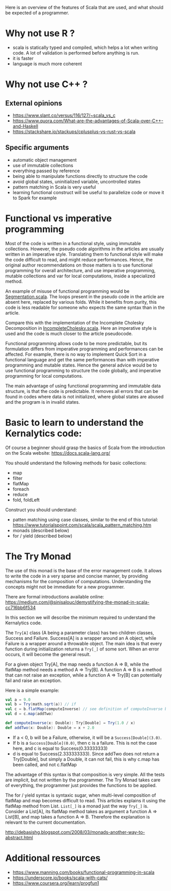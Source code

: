 Here is an overview of the features of Scala that are used, and what should be expected of a programmer.

# Why not use R ?

- scala is statically typed and compiled, which helps a lot when writing code. A lot of validation is performed before anything is run.
- it is faster
- language is much more coherent

# Why not use C++ ?

## External opinions

- https://www.slant.co/versus/116/127/~scala_vs_c
- https://www.quora.com/What-are-the-advantages-of-Scala-over-C++-and-Haskell
- https://stackshare.io/stackups/cplusplus-vs-rust-vs-scala

## Specific arguments

- automatic object management
- use of immutable collections
- everything passed by reference
- being able to manipulate functions directly to structure the code
- avoid global states, uninitialized variable, uncontrolled states
- pattern matching in Scala is very useful
- learning functional construct will be useful to parallelize code or move it to Spark for example

# Functional vs imperative programming

Most of the code is written in a functional style, using immutable collections. However, the pseudo code algorithms in the articles are usually written in an imperative style. Translating them to functional style will make the code difficult to read, and might reduce performances. Hence, the original author recommendations on those matters is to use functional programming for overall architecture, and use imperative programming, mutable collections and var for local computations, inside a specialized method.

An example of misuse of functional programming would be [Segmentation.scala](kernalytics/src/main/scala/algo/offlinechangepoint/Segmentation.scala). The loops present in the pseudo code in the article are absent here, replaced by various folds. While it benefits from purity, this code is less readable for someone who expects the same syntax than in the article.

Compare this with the implementation of the Incomplete Cholesky Decomposition in [IncompleteCholesky.scala](kernalytics/src/main/scala/linalg/IncompleteCholesky.scala). Here an imperative style is used and the code is much closer to the article pseudocode.

Functional programming allows code to be more predictable, but its formulation differs from imperative programming and performances can be affected. For example, there is no way to implement Quick Sort in a functional language and get the same performances than with imperative programming and mutable states. Hence the general advice would be to use functional programming to structure the code globally, and imperative programming for local computations.

The main advantage of using functional programming and immutable data structure, is that the code is predictable. It removes all errors that can be found in codes where data is not initialized, where global states are abused and the program is in invalid states.

# Basic to learn to understand the Kernalytics code:

Of course a beginner should grasp the basics of Scala from the introduction on the Scala website: https://docs.scala-lang.org/

You should understand the following methods for basic collections:
- map
- filter
- flatMap
- foreach
- reduce
- fold, foldLeft

Construct you should understand:
- patten matching using case classes, similar to the end of this tutorial: https://www.tutorialspoint.com/scala/scala_pattern_matching.htm
- monads (described below)
- for / yield (described below)

# The Try Monad

The use of this monad is the base of the error management code. It allows to write the code in a very sparse and concise manner, by providing mechanisms for the composition of computations. Understanding the concepts might not be immediate for a new programmer.

There are formal introductions available online: https://medium.com/@sinisalouc/demystifying-the-monad-in-scala-cc716bb6f534

In this section we will describe the minimum required to understand the Kernalytics code.

The `Try[A]` class (A being a parameter class) has two children classes, Success and Failure. Success[A] is a wrapper around an A object, while Failure is a wrapper around a throwable object. The main idea is that every function during initialization returns a `Try[_]` of some sort. When an error occurs, it will become the general result.

For a given object Try[A], the map needs a function A => B, while the flatMap method needs a method A => Try[B]. A function A => B is a method that can not raise an exception, while a function A => Try[B] can potentially fail and raise an exception.

Here is a simple example:

```scala
val a = 9.0
val b = Try(math.sqrt(a)) // if
val c = b.flatMap(computeInverse) // see definition of computeInverse below
val d = c.map(addTwo)

def computeInverse(x: Double): Try[Double] = Try(1.0 / x)
def addTwo(x: Double): Double = x + 2.0
```

- If a < 0, b will be a Failure, otherwise, it will be a `Success[Double](3.0)`.
- If b is a `Success[Double](0.0)`, then c is a failure. This is not the case here, and c is equal to Success(0.33333333)
- d is equal to Success(2.333333333). Since addTwo does not return a Try[Double], but simply a Double, it can not fail, this is why c.map has been called, and not c.flatMap

The advantage of this syntax is that composition is very simple. All the tests are implicit, but not written by the programmer. The Try Monad takes care of everything, the programmer just provides the functions to be applied.

The for / yield syntax is syntaxic sugar, when multi-level composition of flatMap and map becomes difficult to read. This articles explains it using the flatMap method from List. `List[_]` is a monad just the way `Try[_]` is. Consider a List[A], its flatMap method takes as argument a function A => List[B], and map takes a function A => B. Therefore the explanation is relevant to the current documentation.

http://debasishg.blogspot.com/2008/03/monads-another-way-to-abstract.html

# Additional ressources

- https://www.manning.com/books/functional-programming-in-scala
- https://underscore.io/books/scala-with-cats/
- https://www.coursera.org/learn/progfun1
